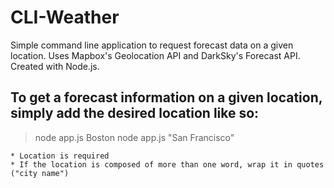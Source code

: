 # CLI-Weather
Simple command line application to request forecast data on a given location. Uses Mapbox's Geolocation API and DarkSky's Forecast API. Created with Node.js.

## To get a forecast information on a given location, simply add the desired location like so:
> node app.js Boston
> node app.js "San Francisco"

    * Location is required
    * If the location is composed of more than one word, wrap it in quotes ("city name")

